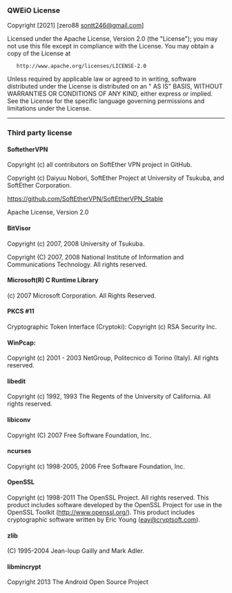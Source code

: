 ### QWEiO License

Copyright [2021] [zero88 <sontt246@gmail.com>]

Licensed under the Apache License, Version 2.0 (the "License"); you may not use this file except in compliance with the
License. You may obtain a copy of the License at

       http://www.apache.org/licenses/LICENSE-2.0

Unless required by applicable law or agreed to in writing, software distributed under the License is distributed on an "
AS IS" BASIS, WITHOUT WARRANTIES OR CONDITIONS OF ANY KIND, either express or implied. See the License for the specific
language governing permissions and limitations under the License.

-------------------------------------------------------
### Third party license

#### SoftetherVPN

Copyright (c) all contributors on SoftEther VPN project in GitHub. 

Copyright (c) Daiyuu Nobori, SoftEther Project at University of Tsukuba, and SoftEther Corporation.

https://github.com/SoftEtherVPN/SoftEtherVPN_Stable

Apache License, Version 2.0

#### BitVisor

Copyright (c) 2007, 2008 University of Tsukuba.

Copyright (C) 2007, 2008 National Institute of Information and Communications Technology. All rights reserved.

#### Microsoft(R) C Runtime Library

(c) 2007 Microsoft Corporation. All Rights Reserved.

#### PKCS #11

Cryptographic Token Interface (Cryptoki): Copyright (c) RSA Security Inc.

#### WinPcap:

Copyright (c) 2001 - 2003 NetGroup, Politecnico di Torino (Italy). All rights reserved.

#### libedit

Copyright (c) 1992, 1993 The Regents of the University of California. All rights reserved.

#### libiconv

Copyright (C) 2007 Free Software Foundation, Inc.

#### ncurses

Copyright (c) 1998-2005, 2006 Free Software Foundation, Inc.

#### OpenSSL

Copyright (c) 1998-2011 The OpenSSL Project. All rights reserved. This product includes software developed by the
OpenSSL Project for use in the OpenSSL Toolkit (http://www.openssl.org/). This product includes cryptographic software
written by Eric Young (eay@cryptsoft.com).

#### zlib

(C) 1995-2004 Jean-loup Gailly and Mark Adler.

#### libmincrypt

Copyright 2013 The Android Open Source Project
